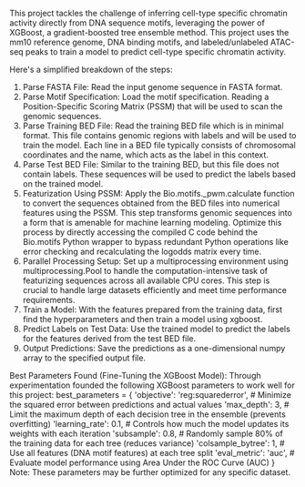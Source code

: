 This project tackles the challenge of inferring cell-type specific chromatin activity directly from DNA sequence motifs, leveraging the power of XGBoost, a gradient-boosted tree ensemble method. This project uses the mm10 reference genome, DNA binding motifs, and labeled/unlabeled ATAC-seq peaks to train a model to predict cell-type specific chromatin activity.

Here's a simplified breakdown of the steps:
1. Parse FASTA File:
Read the input genome sequence in FASTA format. 
2. Parse Motif Specification:
Load the motif specification. Reading a Position-Specific Scoring Matrix (PSSM) that will be used to scan the genomic sequences.
3. Parse Training BED File:
Read the training BED file which is in minimal format. This file contains genomic regions with labels and will be used to train the model. Each line in a BED file typically consists of chromosomal coordinates and the name, which acts as the label in this context.
4. Parse Test BED File:
Similar to the training BED, but this file does not contain labels. These sequences will be used to predict the labels based on the trained model.
5. Featurization Using PSSM:
Apply the Bio.motifs._pwm.calculate function to convert the sequences obtained from the BED files into numerical features using the PSSM. This step transforms genomic sequences into a form that is amenable for machine learning modeling.
Optimize this process by directly accessing the compiled C code behind the Bio.motifs Python wrapper to bypass redundant Python operations like error checking and recalculating the logodds matrix every time.
6. Parallel Processing Setup:
Set up a multiprocessing environment using multiprocessing.Pool to handle the computation-intensive task of featurizing sequences across all available CPU cores. This step is crucial to handle large datasets efficiently and meet time performance requirements.
7. Train a Model:
With the features prepared from the training data, first find the hyperparameters and then train a model using xgboost. 
8. Predict Labels on Test Data:
Use the trained model to predict the labels for the features derived from the test BED file.
9. Output Predictions:
Save the predictions as a one-dimensional numpy array to the specified output file. 

Best Parameters Found (Fine-Tuning the XGBoost Model):
Through experimentation founded the following XGBoost parameters to work well for this project:
best_parameters = {
    'objective': 'reg:squarederror',  # Minimize the squared error between predictions and actual values
    'max_depth': 3,                 # Limit the maximum depth of each decision tree in the ensemble (prevents overfitting)
    'learning_rate': 0.1,            # Controls how much the model updates its weights with each iteration
    'subsample': 0.8,                # Randomly sample 80% of the training data for each tree (reduces variance)
    'colsample_bytree': 1,            # Use all features (DNA motif features) at each tree split
    'eval_metric': 'auc',            # Evaluate model performance using Area Under the ROC Curve (AUC)
}
Note: These parameters may be further optimized for any specific dataset.

